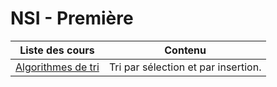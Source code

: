 # NSI - Première

| Liste des cours                     | Contenu                             |
| ----------------------------------- | ----------------------------------- |
| [Algorithmes de tri](tris/index.md) | Tri par sélection et par insertion. |